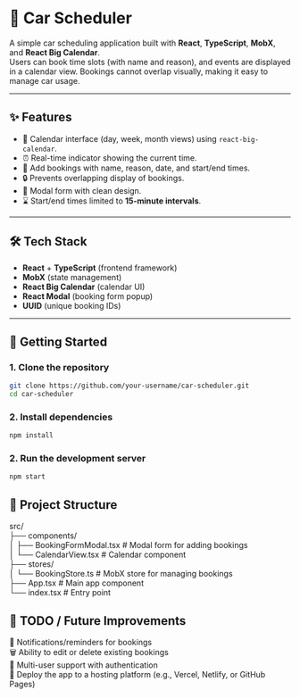 # 🚗 Car Scheduler

A simple car scheduling application built with **React**, **TypeScript**, **MobX**, and **React Big Calendar**.  
Users can book time slots (with name and reason), and events are displayed in a calendar view. Bookings cannot overlap visually, making it easy to manage car usage.

---

## ✨ Features
- 📅 Calendar interface (day, week, month views) using `react-big-calendar`.
- ⏰ Real-time indicator showing the current time.
- 📝 Add bookings with name, reason, date, and start/end times.
- 🔒 Prevents overlapping display of bookings.
- 🎨 Modal form with clean design.
- ⌛ Start/end times limited to **15-minute intervals**.

---

## 🛠 Tech Stack
- **React** + **TypeScript** (frontend framework)
- **MobX** (state management)
- **React Big Calendar** (calendar UI)
- **React Modal** (booking form popup)
- **UUID** (unique booking IDs)

---

## 🚀 Getting Started

### 1. Clone the repository
```bash
git clone https://github.com/your-username/car-scheduler.git
cd car-scheduler
```

### 2. Install dependencies
```bash
npm install
```

### 2. Run the development server
```bash
npm start
```

## 📂 Project Structure
src/  
├── components/  
│   ├── BookingFormModal.tsx   # Modal form for adding bookings  
│   └── CalendarView.tsx       # Calendar component  
├── stores/  
│   └── BookingStore.ts        # MobX store for managing bookings  
├── App.tsx                    # Main app component  
└── index.tsx                  # Entry point  

## 📝 TODO / Future Improvements
🔔 Notifications/reminders for bookings  
🗑 Ability to edit or delete existing bookings  
👥 Multi-user support with authentication  
🚀 Deploy the app to a hosting platform (e.g., Vercel, Netlify, or GitHub Pages)  
